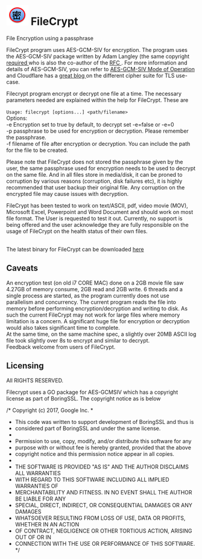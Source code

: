 # <img src="https://github.com/maxng07/FileCrypter/blob/master/mi4.png"> FileCrypt
File Encryption using a passphrase
<p>
 FileCrypt program uses AES-GCM-SIV for encryption. The program uses the AES-GCM-SIV package written by Adam Langley (the same copyright <a href="https://github.com/agl/gcmsiv/commit/e8dcd2f151dc75b6fd5697d94c2bb57eccd05e21"> required </a> who is also the co-author of the <a href="https://datatracker.ietf.org/doc/rfc8452/?">RFC </a>. For more information and details of AES-GCM-SIV, you can refer to <a href="https://cyber.biu.ac.il/aes-gcm-siv/"> AES-GCM-SIV Mode of Operation </a> and Cloudflare has a <a href="https://blog.cloudflare.com/tls-nonce-nse/"> great blog </a> on the different cipher suite for TLS use-case. 
<p>
Filecrypt program encrypt or decrypt one file at a time. The necessary parameters needed are explained within the help for FileCrypt. These are <br>
<p>

`Usage: filecrypt [options...] <path/filename> ` <br>
Options: <br>
  -e  Encryption set to true by default, to decrypt set -e=false or -e=0 <br>
  -p  passphrase to be used for encryption or decryption. Please remember the passphrase. <br>
  -f  filename of file after encryption or decryption. You can include the path for the file to be created. <br>
<p>
 Please note that FileCrypt does not stored the passphrase given by the user, the same passphrase used for encryption needs to be used to decrypt on the same file. And in all files store in media/disk, it can be proned to corruption by various reasons (corruption, disk failures etc), it is highly recommended that user backup their original file. Any corruption on the encrypted file may cause issues with decryption.
<p>  
FileCrypt has been tested to work on text/ASCII, pdf, video movie (MOV), Microsoft Excel, Powerpoint and Word Document and should work on most file format. The User is requested to test it out. Currently, no support is being offered and the user acknowledge they are fully responsible on the usage of FileCrypt on the health status of their own files. <p>
<br>
The latest binary for FileCrypt can be downloaded <a href="https://github.com/maxng07/FileCrypter/releases"> here </a>
<h2>Caveats </h2>
An encryption test (on old i7 CORE MAC) done on a 2GB movie file saw 4.27GB of memory consume, 2GB read and 2GB write. 6 threads and a single process are started, as the program currently does not use parallelism and concurrency. The current program reads the file into memory before performing encryption/decryption and writing to disk. As such the current FileCrypt may not work for large files where memory limitation is a concern. A significant huge file for encryption or decryption would also takes significant time to complete. <br>
At the same time, on the same machine spec, a slightly over 20MB ASCII log file took slightly over 8s to encrypt and similar to decrypt. <br>
Feedback welcome from users of FileCrypt.
<p>

 
 <h2>Licensing </h2>
 All RIGHTS RESERVED.
 
 Filecrypt uses a GO package for AES-GCMSIV which has a copyright license as part of BoringSSL. The copyright notice as is below
<p>

/* Copyright (c) 2017, Google Inc.
 *
 * This code was written to support development of BoringSSL and thus is
 * considered part of BoringSSL and under the same license.
 *
 * Permission to use, copy, modify, and/or distribute this software for any
 * purpose with or without fee is hereby granted, provided that the above
 * copyright notice and this permission notice appear in all copies.
 *
 * THE SOFTWARE IS PROVIDED "AS IS" AND THE AUTHOR DISCLAIMS ALL WARRANTIES
 * WITH REGARD TO THIS SOFTWARE INCLUDING ALL IMPLIED WARRANTIES OF
 * MERCHANTABILITY AND FITNESS. IN NO EVENT SHALL THE AUTHOR BE LIABLE FOR ANY
 * SPECIAL, DIRECT, INDIRECT, OR CONSEQUENTIAL DAMAGES OR ANY DAMAGES
 * WHATSOEVER RESULTING FROM LOSS OF USE, DATA OR PROFITS, WHETHER IN AN ACTION
 * OF CONTRACT, NEGLIGENCE OR OTHER TORTIOUS ACTION, ARISING OUT OF OR IN
 * CONNECTION WITH THE USE OR PERFORMANCE OF THIS SOFTWARE. */ 
